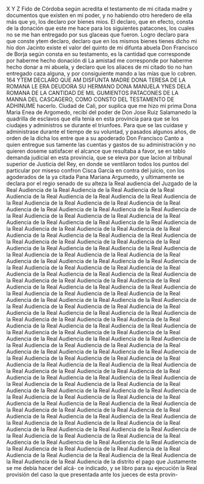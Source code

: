 X
Y
Z
Fido de Córdoba según acredita el testamento de mi citada madre y documentos que existen en mi poder, y no habiendo otro heredero de ella más que yo, los declaro por bienes mios.
El declaro, que en efecto, consta de la donación que este me hace para los siguientes patacones, los cuales no se me han entregado por sus glaceas que fueron. Logro declaro para que conste
ytem declaro, declaro que en los mismos bienes tienes dicho mi
hío don Jacinto existe el valor del quinto de mi difunta abuela
Don Francisco de Borja según consta en su testamento, es
la cantidad que corresponde por haberme hecho donación di
La amistad me corresponde por haberme hecho donar a mi abuela, y declaro que los aliaces de mi citado tio no han entregado caza alguna, y por consiguiente mando a las mías que lo cobren.
164 YTEM DECLARO QUE AM DISFUNTA MADRE DONA TERESA DE LA ROMANA LE ERA DEUDORA SU HERMANO DONA MANUELA YNES DELA ROMANA DE LA CANTIDAD DE MIL GUMIENTOS PATACONES DE LA MANNA DEL CASCAGERO, COMO CONSTO DEL TESTAMENTO DE ADHINUME
hacerlo.
Ciudad de Cali, por suplica que me hizo mi prima Dona Maria Enea de Argomedo, recibí del poder de Don Jose Ruiz Salamanedo la quadrilla de esclavos que ella tenía en esta provincia para que se los ciudajes y administros se durante el triunfoes.
Para que se las cuidase y administrase durante el tiempo de su voluntad, y pasados algunos años, de orden de la dicha los entre que a su apoderado Don Francisco Canto a quien entregue sus tamente las cuentas y gastos de su administración y no quieren
doseme satisfacer el alcance que resultaba a favor, se en tablo demanda judicial en esta provincia, que se eleva por que lacion al tribunal superior de Justicia del Rey, en donde se ventilaron todos los puntos del particular por miseso confron
Cisca García en contra del juicio, con los agoderados de la ya citada Pana Mariana Argumedo, y ultimamente se declara por el regio senado de su alteza la Real audiencia del Juzgado de la Real Audiencia de la Real Audiencia de la Real Audiencia de la Real Audiencia de la Real Audiencia de la Real Audiencia de la Real Audiencia de la Real Audiencia de la Real Audiencia de la Real Audiencia de la Real Audiencia de la Real Audiencia de la Real Audiencia de la Real Audiencia de la Real Audiencia de la Real Audiencia de la Real Audiencia de la Real Audiencia de la Real Audiencia de la Real Audiencia de la Real Audiencia de la Real Audiencia de la Real Audiencia de la Real Audiencia de la Real Audiencia de la Real Audiencia de la Real Audiencia de la Real Audiencia de la Real Audiencia de la Real Audiencia de la Real Audiencia de la Real Audiencia de la Real Audiencia de la Real Audiencia de la Real Audiencia de la Real Audiencia de la Real Audiencia de la Real Audiencia de la Real Audiencia de la Real Audiencia de la Real Audiencia de la Real Audiencia de la Real Audiencia de la Real Audiencia de la Real Audiencia de la Real Audiencia de la Real Audiencia de la Real Audiencia de la Real Audiencia de la Real Audiencia de la Real Audiencia de la Real Audiencia de la Real Audiencia de la Real Audiencia de la Real Audiencia de la Real Audiencia de la Real Audiencia de la Real Audiencia de la Real Audiencia de la Real Audiencia de la Real Audiencia de la Real Audiencia de la Real Audiencia de la Real Audiencia de la Real Audiencia de la Real Audiencia de la Real Audiencia de la Real Audiencia de la Real Audiencia de la Real Audiencia de la Real Audiencia de la Real Audiencia de la Real Audiencia de la Real Audiencia de la Real Audiencia de la Real Audiencia de la Real Audiencia de la Real Audiencia de la Real Audiencia de la Real Audiencia de la Real Audiencia de la Real Audiencia de la Real Audiencia de la Real Audiencia de la Real Audiencia de la Real Audiencia de la Real Audiencia de la Real Audiencia de la Real Audiencia de la Real Audiencia de la Real Audiencia de la Real Audiencia de la Real Audiencia de la Real Audiencia de la Real Audiencia de la Real Audiencia de la Real Audiencia de la Real Audiencia de la Real Audiencia de la Real Audiencia de la Real Audiencia de la Real Audiencia de la Real Audiencia de la Real Audiencia de la Real Audiencia de la Real Audiencia de la Real Audiencia de la Real Audiencia de la Real Audiencia de la Real Audiencia de la Real Audiencia de la Real Audiencia de la Real Audiencia de la Real Audiencia de la Real Audiencia de la Real Audiencia de la Real Audiencia de la Real Audiencia de la Real Audiencia de la Real Audiencia de la Real Audiencia de la Real Audiencia de la Real Audiencia de la Real Audiencia de la Real Audiencia de la Real Audiencia de la Real Audiencia de la Real Audiencia de la Real Audiencia de la Real Audiencia de la Real Audiencia de la Real Audiencia de la Real Audiencia de la Real Audiencia de la Real Audiencia de la Real Audiencia de la Real Audiencia de la Real Audiencia de la Real Audiencia de la Real Audiencia de la Real Audiencia de la Real Audiencia de la Real Audiencia de la Real Audiencia de la Real Audiencia de la Real Audiencia de la Real Audiencia de la Real Audiencia de la Real Audiencia de la
distrito el pago que Justamente se me debía hacer del alcá- ce indicado, y se libro para su ejecución la Real provisión del caso la que presentada ante los jueces de esta provin-